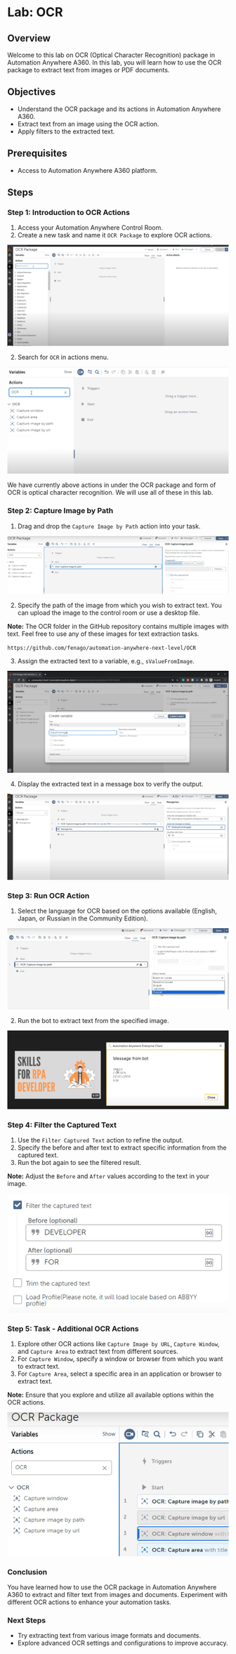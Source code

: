 
# Lab: OCR

## Overview
Welcome to this lab on OCR (Optical Character Recognition) package in Automation Anywhere A360. In this lab, you will learn how to use the OCR package to extract text from images or PDF documents.

## Objectives
- Understand the OCR package and its actions in Automation Anywhere A360.
- Extract text from an image using the OCR action.
- Apply filters to the extracted text.

## Prerequisites
- Access to Automation Anywhere A360 platform.

## Steps

### Step 1: Introduction to OCR Actions
1. Access your Automation Anywhere Control Room.
2. Create a new task and name it `OCR Package` to explore OCR actions.

![](./images/52_1.png)

2. Search for `OCR` in actions menu.

![](./images/52_2.png)

We have currently above actions in under the OCR package and form of OCR is optical character
recognition. We will use all of these in this lab.

### Step 2: Capture Image by Path
1. Drag and drop the `Capture Image by Path` action into your task.

![](./images/52_3.png)

2. Specify the path of the image from which you wish to extract text. You can upload the image to the control room or use a desktop file.

**Note:** The OCR folder in the GitHub repository contains multiple images with text. Feel free to use any of these images for text extraction tasks.

`https://github.com/fenago/automation-anywhere-next-level/OCR`

3. Assign the extracted text to a variable, e.g., `sValueFromImage`.

![](./images/52_4.png)

4. Display the extracted text in a message box to verify the output.

![](./images/52_5.png)

### Step 3: Run OCR Action
1. Select the language for OCR based on the options available (English, Japan, or Russian in the Community Edition).

![](./images/52_6.png)

2. Run the bot to extract text from the specified image.

![](./images/52_output.png)

### Step 4: Filter the Captured Text
1. Use the `Filter Captured Text` action to refine the output.
2. Specify the before and after text to extract specific information from the captured text.
3. Run the bot again to see the filtered result.

**Note:** Adjust the `Before` and `After` values according to the text in your image.

![](./images/52_7.png)

### Step 5: Task - Additional OCR Actions
1. Explore other OCR actions like `Capture Image by URL`, `Capture Window`, and `Capture Area` to extract text from different sources.
2. For `Capture Window`, specify a window or browser from which you want to extract text.
3. For `Capture Area`, select a specific area in an application or browser to extract text.

**Note:** Ensure that you explore and utilize all available options within the OCR actions.

![](./images/52_8.png)

### Conclusion
You have learned how to use the OCR package in Automation Anywhere A360 to extract and filter text from images and documents. Experiment with different OCR actions to enhance your automation tasks.

### Next Steps
- Try extracting text from various image formats and documents.
- Explore advanced OCR settings and configurations to improve accuracy.
